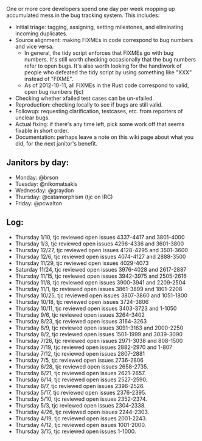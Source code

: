 One or more core developers spend one day per week mopping up accumulated mess in the bug tracking system. This includes:

  - Initial triage: tagging, assigning, setting milestones, and eliminating incoming duplicates.
  - Source alignment: making FIXMEs in code correspond to bug numbers and vice versa.
      * In general, the tidy script enforces that FIXMEs go with bug numbers. It's still worth checking occasionally that the bug numbers refer to open bugs. It's also worth looking for the handiwork of people who defeated the tidy script by using something like "XXX" instead of "FIXME".
      * As of 2012-10-11, all FIXMEs in the Rust code correspond to valid, open bug numbers (tjc)
  - Checking whether xfailed test cases can be un-xfailed.
  - Reproduction: checking locally to see if bugs are still valid.
  - Followup: requesting clarification, testcases, etc. from reporters of unclear bugs. 
  - Actual fixing: if there's any time left, pick some work off that seems fixable in short order.
  - Documentation: perhaps leave a note on this wiki page about what you did, for the next janitor's benefit.

## Janitors by day:

  - Monday: @brson
  - Tuesday: @nikomatsakis
  - Wednesday: @graydon
  - Thursday: @catamorphism (tjc on IRC)
  - Friday: @pcwalton

## Log:
  - Thursday 1/10, tjc reviewed open issues 4337-4417 and 3801-4000
  - Thursday 1/3, tjc reviewed open issues 4296-4336 and 3601-3800
  - Thursday 12/27, tjc reviewed open issues 4128-4295 and 3501-3600
  - Thursday 12/6, tjc reviewed open issues 4074-4127 and 2888-3500
  - Thursday 11/29, tjc reviewed open issues 4029-4073
  - Saturday 11/24, tjc reviewed open issues 3976-4028 and 2617-2887
  - Thursday 11/15, tjc reviewed open issues 3942-3975 and 2505-2616
  - Thursday 11/8, tjc reviewed open issues 3900-3941 and 2209-2504
  - Thursday 11/1, tjc reviewed open issues 3861-3899 and 1801-2208
  - Thursday 10/25, tjc reviewed open issues 3807-3860 and 1051-1800
  - Thursday 10/18, tjc reviewed open issues 3724-3806
  - Thursday 10/11, tjc reviewed open issues 3403-3723 and 1-1050
  - Thursday 9/6, tjc reviewed open issues 3264-3402
  - Thursday 8/23, tjc reviewed open issues 3164-3263
  - Thursday 8/9, tjc reviewed open issues 3091-3163 and 2000-2250
  - Thursday 8/2, tjc reviewed open issues 1501-1999 and 3039-3090
  - Thursday 7/26, tjc reviewed open issues 2971-3038 and 808-1500
  - Thursday 7/19, tjc reviewed open issues 2882-2970 and 1-807
  - Thursday 7/12, tjc reviewed open issues 2807-2881
  - Thursday 7/5, tjc reviewed open issues 2736-2806
  - Thursday 6/28, tjc reviewed open issues 2658-2735.
  - Thursday 6/21, tjc reviewed open issues 2621-2657.
  - Thursday 6/14, tjc reviewed open issues 2527-2590.
  - Thursday 6/7, tjc reviewed open issues 2396-2526.
  - Thursday 5/17, tjc reviewed open issues 2376-2395.
  - Thursday 5/10, tjc reviewed open issues 2352-2374.
  - Thursday 5/3, tjc reviewed open issues 2304-2338.
  - Thursday 4/26, tjc reviewed open issues 2244-2303.
  - Thursday 4/19, tjc reviewed open issues 2001-2243.
  - Thursday 4/12, tjc reviewed open issues 1001-2000.
  - Thursday 3/15, tjc reviewed open issues 1-1000.